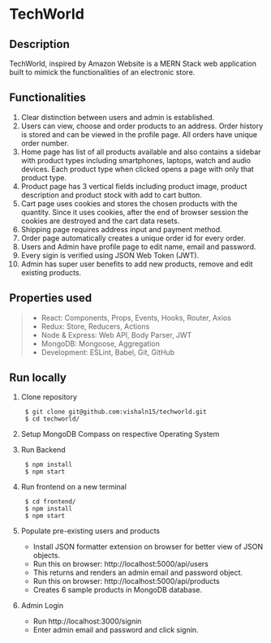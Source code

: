 # TechWorld

## Description

TechWorld, inspired by Amazon Website is a MERN Stack web application built to mimick the functionalities of an electronic store. 

## Functionalities

1. Clear distinction between users and admin is established. 
2. Users can view, choose and order products to an address. Order history is stored and can be viewed in the profile page. All orders have unique order number.
3. Home page has list of all products available and also contains a sidebar with product types including smartphones, laptops, watch and audio devices. Each product type when clicked opens a page with only that product type. 
4. Product page has 3 vertical fields including product image, product description and product stock with add to cart button. 
5. Cart page uses cookies and stores the chosen products with the quantity. Since it uses cookies, after the end of browser session the cookies are destroyed and the cart data resets. 
6. Shipping page requires address input and payment method. 
7. Order page automatically creates a unique order id for every order. 
8. Users and Admin have profile page to edit name, email and password. 
9. Every sigin is verified using JSON Web Token (JWT).
10. Admin has super user benefits to add new products, remove and edit existing products.  

## Properties used

> - React: Components, Props, Events, Hooks, Router, Axios
> - Redux: Store, Reducers, Actions
> - Node & Express: Web API, Body Parser, JWT
> - MongoDB: Mongoose, Aggregation
> - Development: ESLint, Babel, Git, GitHub

## Run locally

1. Clone repository

        $ git clone git@github.com:vishaln15/techworld.git
        $ cd techworld/

2. Setup MongoDB Compass on respective Operating System

3. Run Backend

        $ npm install
        $ npm start

4. Run frontend on a new terminal

        $ cd frontend/
        $ npm install
        $ npm start

5. Populate pre-existing users and products

    - Install JSON formatter extension on browser for better view of JSON objects.
    - Run this on browser: http://localhost:5000/api/users
    - This returns and renders an admin email and password object.
    - Run this on browser: http://localhost:5000/api/products
    - Creates 6 sample products in MongoDB database.

6. Admin Login

    - Run http://localhost:3000/signin
    - Enter admin email and password and click signin. 



